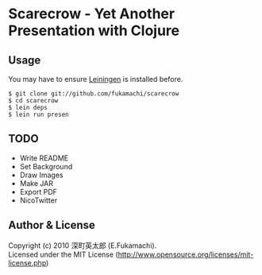 # Scarecrow - Yet Another Presentation with Clojure

## Usage

You may have to ensure [Leiningen](http://github.com/technomancy/leiningen) is installed before.

    $ git clone git://github.com/fukamachi/scarecrow
    $ cd scarecrow
    $ lein deps
    $ lein run presen

## TODO

* Write README
* Set Background
* Draw Images
* Make JAR
* Export PDF
* NicoTwitter

## Author & License

Copyright (c) 2010 深町英太郎 (E.Fukamachi).  
Licensed under the MIT License (http://www.opensource.org/licenses/mit-license.php)
